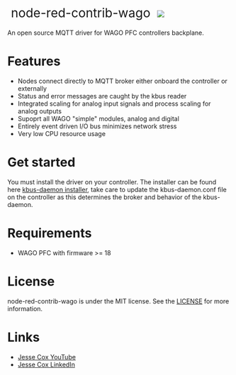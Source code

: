 <h1 style="font-weight:normal">
  &nbsp;node-red-contrib-wago&nbsp;
  <a href="kbus-daemon gif"><img src=images/kbus-daemon.gif></a>
</h1>

An open source MQTT driver for WAGO PFC controllers backplane.
<br>

Features
========
* Nodes connect directly to MQTT broker either onboard the controller or externally
* Status and error messages are caught by the kbus reader
* Integrated scaling for analog input signals and process scaling for analog outputs
* Supoprt all WAGO "simple" modules, analog and digital
* Entirely event driven I/O bus minimizes network stress
* Very low CPU resource usage

Get started
===========
You must install the driver on your controller.  The installer can be found here [kbus-daemon installer](https://github.com/jessejamescox/kbus-daemon-installer), take care to update the kbus-daemon.conf file on the controller as this determines the broker and behavior of the kbus-daemon.

Requirements
============
* WAGO PFC with firmware >= 18

License
=======
node-red-contrib-wago is under the MIT license. See the [LICENSE](https://github.com/jessejamescox/node-red-contrib-kbus/blob/main/LICENSE.md) for more information.

Links
=====
* [Jesse Cox YouTube](https://www.youtube.com/channel/UCXEwdiyGgzVDJD48f7rWOAw)
* [Jesse Cox LinkedIn](https://www.linkedin.com/in/jesse-cox-90535110/)
